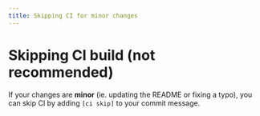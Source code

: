 ```yaml
---
title: Skipping CI for minor changes
---
```


# Skipping CI build (not recommended)

If your changes are **minor** (ie. updating the README or fixing a typo), you
can skip CI by adding `[ci skip]` to your commit message.

